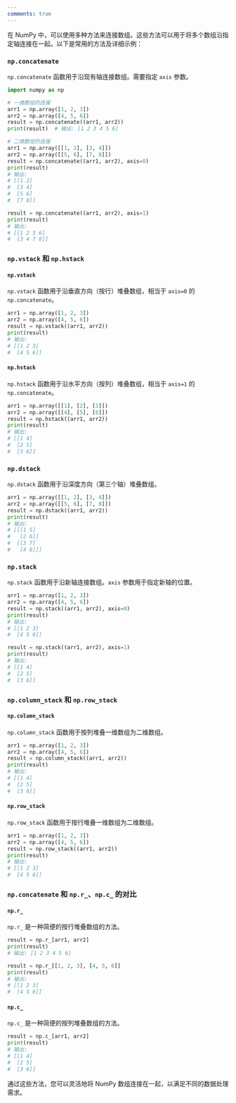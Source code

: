```yaml
---
comments: true
---
```


在 NumPy 中，可以使用多种方法来连接数组。这些方法可以用于将多个数组沿指定轴连接在一起。以下是常用的方法及详细示例：

### `np.concatenate`

`np.concatenate` 函数用于沿现有轴连接数组。需要指定 `axis` 参数。

```python
import numpy as np

# 一维数组的连接
arr1 = np.array([1, 2, 3])
arr2 = np.array([4, 5, 6])
result = np.concatenate((arr1, arr2))
print(result)  # 输出: [1 2 3 4 5 6]

# 二维数组的连接
arr1 = np.array([[1, 2], [3, 4]])
arr2 = np.array([[5, 6], [7, 8]])
result = np.concatenate((arr1, arr2), axis=0)
print(result)
# 输出:
# [[1 2]
#  [3 4]
#  [5 6]
#  [7 8]]

result = np.concatenate((arr1, arr2), axis=1)
print(result)
# 输出:
# [[1 2 5 6]
#  [3 4 7 8]]
```

### `np.vstack` 和 `np.hstack`

#### `np.vstack`

`np.vstack` 函数用于沿垂直方向（按行）堆叠数组，相当于 `axis=0` 的 `np.concatenate`。

```python
arr1 = np.array([1, 2, 3])
arr2 = np.array([4, 5, 6])
result = np.vstack((arr1, arr2))
print(result)
# 输出:
# [[1 2 3]
#  [4 5 6]]
```

#### `np.hstack`

`np.hstack` 函数用于沿水平方向（按列）堆叠数组，相当于 `axis=1` 的 `np.concatenate`。

```python
arr1 = np.array([[1], [2], [3]])
arr2 = np.array([[4], [5], [6]])
result = np.hstack((arr1, arr2))
print(result)
# 输出:
# [[1 4]
#  [2 5]
#  [3 6]]
```

### `np.dstack`

`np.dstack` 函数用于沿深度方向（第三个轴）堆叠数组。

```python
arr1 = np.array([[1, 2], [3, 4]])
arr2 = np.array([[5, 6], [7, 8]])
result = np.dstack((arr1, arr2))
print(result)
# 输出:
# [[[1 5]
#   [2 6]]
#  [[3 7]
#   [4 8]]]
```

### `np.stack`

`np.stack` 函数用于沿新轴连接数组。`axis` 参数用于指定新轴的位置。

```python
arr1 = np.array([1, 2, 3])
arr2 = np.array([4, 5, 6])
result = np.stack((arr1, arr2), axis=0)
print(result)
# 输出:
# [[1 2 3]
#  [4 5 6]]

result = np.stack((arr1, arr2), axis=1)
print(result)
# 输出:
# [[1 4]
#  [2 5]
#  [3 6]]
```

### `np.column_stack` 和 `np.row_stack`

#### `np.column_stack`

`np.column_stack` 函数用于按列堆叠一维数组为二维数组。

```python
arr1 = np.array([1, 2, 3])
arr2 = np.array([4, 5, 6])
result = np.column_stack((arr1, arr2))
print(result)
# 输出:
# [[1 4]
#  [2 5]
#  [3 6]]
```

#### `np.row_stack`

`np.row_stack` 函数用于按行堆叠一维数组为二维数组。

```python
arr1 = np.array([1, 2, 3])
arr2 = np.array([4, 5, 6])
result = np.row_stack((arr1, arr2))
print(result)
# 输出:
# [[1 2 3]
#  [4 5 6]]
```

### `np.concatenate` 和 `np.r_`、`np.c_` 的对比

#### `np.r_`

`np.r_` 是一种简便的按行堆叠数组的方法。

```python
result = np.r_[arr1, arr2]
print(result)
# 输出: [1 2 3 4 5 6]

result = np.r_[[1, 2, 3], [4, 5, 6]]
print(result)
# 输出:
# [[1 2 3]
#  [4 5 6]]
```

#### `np.c_`

`np.c_` 是一种简便的按列堆叠数组的方法。

```python
result = np.c_[arr1, arr2]
print(result)
# 输出:
# [[1 4]
#  [2 5]
#  [3 6]]
```

通过这些方法，您可以灵活地将 NumPy 数组连接在一起，以满足不同的数据处理需求。